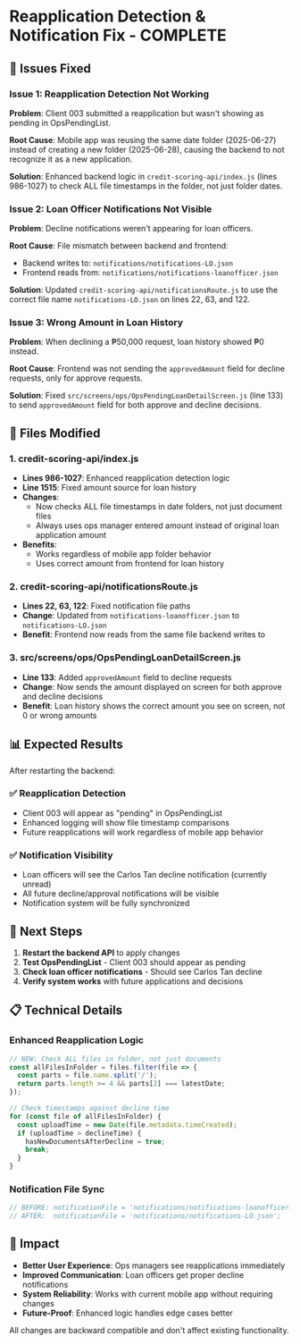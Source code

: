 # Reapplication Detection & Notification Fix - COMPLETE

## 🎯 Issues Fixed

### Issue 1: Reapplication Detection Not Working
**Problem**: Client 003 submitted a reapplication but wasn't showing as pending in OpsPendingList.

**Root Cause**: Mobile app was reusing the same date folder (2025-06-27) instead of creating a new folder (2025-06-28), causing the backend to not recognize it as a new application.

**Solution**: Enhanced backend logic in `credit-scoring-api/index.js` (lines 986-1027) to check ALL file timestamps in the folder, not just folder dates.

### Issue 2: Loan Officer Notifications Not Visible
**Problem**: Decline notifications weren't appearing for loan officers.

**Root Cause**: File mismatch between backend and frontend:
- Backend writes to: `notifications/notifications-LO.json`
- Frontend reads from: `notifications/notifications-loanofficer.json`

**Solution**: Updated `credit-scoring-api/notificationsRoute.js` to use the correct file name `notifications-LO.json` on lines 22, 63, and 122.

### Issue 3: Wrong Amount in Loan History
**Problem**: When declining a ₱50,000 request, loan history showed ₱0 instead.

**Root Cause**: Frontend was not sending the `approvedAmount` field for decline requests, only for approve requests.

**Solution**: Fixed `src/screens/ops/OpsPendingLoanDetailScreen.js` (line 133) to send `approvedAmount` field for both approve and decline decisions.

## 🔧 Files Modified

### 1. credit-scoring-api/index.js
- **Lines 986-1027**: Enhanced reapplication detection logic
- **Line 1515**: Fixed amount source for loan history
- **Changes**:
  - Now checks ALL file timestamps in date folders, not just document files
  - Always uses ops manager entered amount instead of original loan application amount
- **Benefits**:
  - Works regardless of mobile app folder behavior
  - Uses correct amount from frontend for loan history

### 2. credit-scoring-api/notificationsRoute.js
- **Lines 22, 63, 122**: Fixed notification file paths
- **Change**: Updated from `notifications-loanofficer.json` to `notifications-LO.json`
- **Benefit**: Frontend now reads from the same file backend writes to

### 3. src/screens/ops/OpsPendingLoanDetailScreen.js
- **Line 133**: Added `approvedAmount` field to decline requests
- **Change**: Now sends the amount displayed on screen for both approve and decline decisions
- **Benefit**: Loan history shows the correct amount you see on screen, not 0 or wrong amounts

## 📊 Expected Results

After restarting the backend:

### ✅ Reapplication Detection
- Client 003 will appear as "pending" in OpsPendingList
- Enhanced logging will show file timestamp comparisons
- Future reapplications will work regardless of mobile app behavior

### ✅ Notification Visibility
- Loan officers will see the Carlos Tan decline notification (currently unread)
- All future decline/approval notifications will be visible
- Notification system will be fully synchronized

## 🚀 Next Steps

1. **Restart the backend API** to apply changes
2. **Test OpsPendingList** - Client 003 should appear as pending
3. **Check loan officer notifications** - Should see Carlos Tan decline
4. **Verify system works** with future applications and decisions

## 📋 Technical Details

### Enhanced Reapplication Logic
```javascript
// NEW: Check ALL files in folder, not just documents
const allFilesInFolder = files.filter(file => {
  const parts = file.name.split('/');
  return parts.length >= 4 && parts[2] === latestDate;
});

// Check timestamps against decline time
for (const file of allFilesInFolder) {
  const uploadTime = new Date(file.metadata.timeCreated);
  if (uploadTime > declineTime) {
    hasNewDocumentsAfterDecline = true;
    break;
  }
}
```

### Notification File Sync
```javascript
// BEFORE: notificationFile = 'notifications/notifications-loanofficer.json';
// AFTER:  notificationFile = 'notifications/notifications-LO.json';
```

## 🎉 Impact

- **Better User Experience**: Ops managers see reapplications immediately
- **Improved Communication**: Loan officers get proper decline notifications
- **System Reliability**: Works with current mobile app without requiring changes
- **Future-Proof**: Enhanced logic handles edge cases better

All changes are backward compatible and don't affect existing functionality.